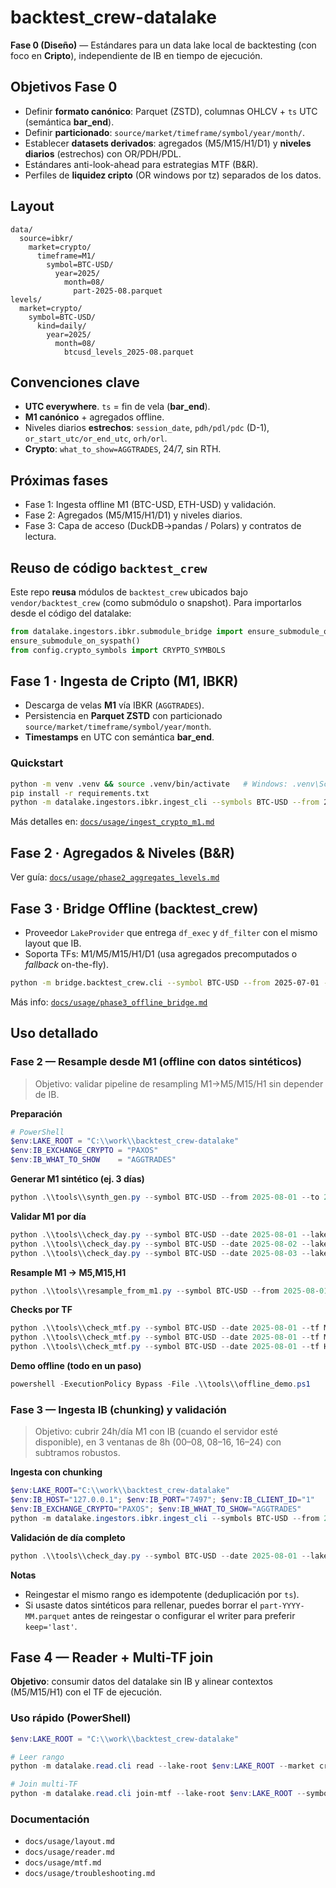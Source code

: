 # backtest_crew-datalake

**Fase 0 (Diseño)** — Estándares para un data lake local de backtesting (con foco en **Cripto**), independiente de IB en tiempo de ejecución.

## Objetivos Fase 0
- Definir **formato canónico**: Parquet (ZSTD), columnas OHLCV + `ts` UTC (semántica **bar_end**).
- Definir **particionado**: `source/market/timeframe/symbol/year/month/`.
- Establecer **datasets derivados**: agregados (M5/M15/H1/D1) y **niveles diarios** (estrechos) con OR/PDH/PDL.
- Estándares anti-look-ahead para estrategias MTF (B&R).
- Perfiles de **liquidez cripto** (OR windows por tz) separados de los datos.

## Layout
```
data/
  source=ibkr/
    market=crypto/
      timeframe=M1/
        symbol=BTC-USD/
          year=2025/
            month=08/
              part-2025-08.parquet
levels/
  market=crypto/
    symbol=BTC-USD/
      kind=daily/
        year=2025/
          month=08/
            btcusd_levels_2025-08.parquet
```

## Convenciones clave
- **UTC everywhere**. `ts` = fin de vela (**bar_end**).
- **M1 canónico** + agregados offline.
- Niveles diarios **estrechos**: `session_date`, `pdh/pdl/pdc` (D-1), `or_start_utc/or_end_utc`, `orh/orl`.
- **Crypto**: `what_to_show=AGGTRADES`, 24/7, sin RTH.

## Próximas fases
- Fase 1: Ingesta offline M1 (BTC-USD, ETH-USD) y validación.
- Fase 2: Agregados (M5/M15/H1/D1) y niveles diarios.
- Fase 3: Capa de acceso (DuckDB→pandas / Polars) y contratos de lectura.


## Reuso de código `backtest_crew`
Este repo **reusa** módulos de `backtest_crew` ubicados bajo `vendor/backtest_crew` (como submódulo o snapshot). Para importarlos desde el código del datalake:

```python
from datalake.ingestors.ibkr.submodule_bridge import ensure_submodule_on_syspath
ensure_submodule_on_syspath()
from config.crypto_symbols import CRYPTO_SYMBOLS
```



## Fase 1 · Ingesta de Cripto (M1, IBKR)
- Descarga de velas **M1** vía IBKR (`AGGTRADES`).
- Persistencia en **Parquet ZSTD** con particionado `source/market/timeframe/symbol/year/month`.
- **Timestamps** en UTC con semántica **bar_end**.

### Quickstart
```bash
python -m venv .venv && source .venv/bin/activate   # Windows: .venv\Scripts\activate
pip install -r requirements.txt
python -m datalake.ingestors.ibkr.ingest_cli --symbols BTC-USD --from 2025-07-01 --to 2025-07-31
```
Más detalles en: [`docs/usage/ingest_crypto_m1.md`](docs/usage/ingest_crypto_m1.md)



## Fase 2 · Agregados & Niveles (B&R)
Ver guía: [`docs/usage/phase2_aggregates_levels.md`](docs/usage/phase2_aggregates_levels.md)



## Fase 3 · Bridge Offline (backtest_crew)
- Proveedor `LakeProvider` que entrega `df_exec` y `df_filter` con el mismo layout que IB.
- Soporta TFs: M1/M5/M15/H1/D1 (usa agregados precomputados o *fallback* on-the-fly).

```bash
python -m bridge.backtest_crew.cli --symbol BTC-USD --from 2025-07-01 --to 2025-07-10 --exec-tf "1 min" --filter-tf "5 mins"
```
Más info: [`docs/usage/phase3_offline_bridge.md`](docs/usage/phase3_offline_bridge.md)

## Uso detallado

### Fase 2 — Resample desde M1 (offline con datos sintéticos)

> Objetivo: validar pipeline de resampling M1→M5/M15/H1 sin depender de IB.

**Preparación**
```powershell
# PowerShell
$env:LAKE_ROOT = "C:\\work\\backtest_crew-datalake"
$env:IB_EXCHANGE_CRYPTO = "PAXOS"
$env:IB_WHAT_TO_SHOW    = "AGGTRADES"
```

**Generar M1 sintético (ej. 3 días)**
```powershell
python .\\tools\\synth_gen.py --symbol BTC-USD --from 2025-08-01 --to 2025-08-03
```

**Validar M1 por día**
```powershell
python .\\tools\\check_day.py --symbol BTC-USD --date 2025-08-01 --lake-root C:\\work\\backtest_crew-datalake
python .\\tools\\check_day.py --symbol BTC-USD --date 2025-08-02 --lake-root C:\\work\\backtest_crew-datalake
python .\\tools\\check_day.py --symbol BTC-USD --date 2025-08-03 --lake-root C:\\work\\backtest_crew-datalake
```

**Resample M1 → M5,M15,H1**
```powershell
python .\\tools\\resample_from_m1.py --symbol BTC-USD --from 2025-08-01 --to 2025-08-03 --to-tf M5,M15,H1
```

**Checks por TF**
```powershell
python .\\tools\\check_mtf.py --symbol BTC-USD --date 2025-08-01 --tf M5  --lake-root C:\\work\\backtest_crew-datalake
python .\\tools\\check_mtf.py --symbol BTC-USD --date 2025-08-01 --tf M15 --lake-root C:\\work\\backtest_crew-datalake
python .\\tools\\check_mtf.py --symbol BTC-USD --date 2025-08-01 --tf H1  --lake-root C:\\work\\backtest_crew-datalake
```

**Demo offline (todo en un paso)**
```powershell
powershell -ExecutionPolicy Bypass -File .\\tools\\offline_demo.ps1
```

### Fase 3 — Ingesta IB (chunking) y validación

> Objetivo: cubrir 24h/día M1 con IB (cuando el servidor esté disponible), en 3 ventanas de 8h (00–08, 08–16, 16–24) con subtramos robustos.

**Ingesta con chunking**
```powershell
$env:LAKE_ROOT="C:\\work\\backtest_crew-datalake"
$env:IB_HOST="127.0.0.1"; $env:IB_PORT="7497"; $env:IB_CLIENT_ID="1"
$env:IB_EXCHANGE_CRYPTO="PAXOS"; $env:IB_WHAT_TO_SHOW="AGGTRADES"
python -m datalake.ingestors.ibkr.ingest_cli --symbols BTC-USD --from 2025-08-01 --to 2025-08-01
```

**Validación de día completo**
```powershell
python .\\tools\\check_day.py --symbol BTC-USD --date 2025-08-01 --lake-root C:\\work\\backtest_crew-datalake
```

**Notas**
- Reingestar el mismo rango es idempotente (deduplicación por `ts`).
- Si usaste datos sintéticos para rellenar, puedes borrar el `part-YYYY-MM.parquet` antes de reingestar o configurar el writer para preferir `keep='last'`.

## Fase 4 — Reader + Multi-TF join

**Objetivo**: consumir datos del datalake sin IB y alinear contextos (M5/M15/H1) con el TF de ejecución.

### Uso rápido (PowerShell)
```powershell
$env:LAKE_ROOT = "C:\\work\\backtest_crew-datalake"

# Leer rango
python -m datalake.read.cli read --lake-root $env:LAKE_ROOT --market crypto --tf M1 --symbol BTC-USD --from 2025-08-01 --to 2025-08-03 --head 5

# Join multi-TF
python -m datalake.read.cli join-mtf --lake-root $env:LAKE_ROOT --symbol BTC-USD --exec-tf M1 --from 2025-08-01 --to 2025-08-01 --ctx-tf M5,M15,H1 --out-csv mtf_join.csv
```

### Documentación
- `docs/usage/layout.md`
- `docs/usage/reader.md`
- `docs/usage/mtf.md`
- `docs/usage/troubleshooting.md`
